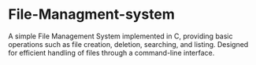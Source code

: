 # File-Managment-system
A simple File Management System implemented in C, providing basic operations such as file creation, deletion, searching, and listing. Designed for efficient handling of files through a command-line interface.
